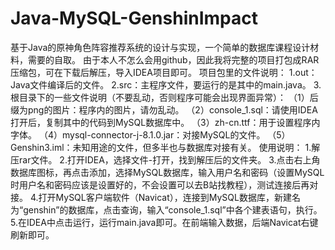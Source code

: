 # Java-MySQL-GenshinImpact
基于Java的原神角色阵容推荐系统的设计与实现，一个简单的数据库课程设计材料，需要的自取。
由于本人不怎么会用github，因此我将完整的项目打包成RAR压缩包，可在下载后解压，导入IDEA项目即可。
项目包里的文件说明：
1.out：Java文件编译后的文件。
2.src：主程序文件，要运行的是其中的main.java。
3.根目录下的一些文件说明（不要乱动，否则程序可能会出现界面异常）：
（1）后缀为png的图片：程序内的图片，请勿乱动。
（2）console_1.sql：请使用IDEA打开后，复制其中的代码到MySQL数据库中。
（3）zh-cn.ttf：用于设置程序内字体。
（4）mysql-connector-j-8.1.0.jar：对接MySQL的文件。
（5）Genshin3.iml：未知用途的文件，但多半也与数据库对接有关。
使用说明：
1.解压rar文件。
2.打开IDEA，选择文件-打开，找到解压后的文件夹。
3.点击右上角数据库图标，再点击添加，选择MySQL数据库，输入用户名和密码（设置MySQL时用户名和密码应该是设置好的，不会设置可以去B站找教程），测试连接后再对接。
4.打开MySQL客户端软件（Navicat），连接到MySQL数据库，新建名为“genshin”的数据库，点击查询，输入“console_1.sql”中各个建表语句，执行。
5.在IDEA中点击运行，运行main.java即可。在前端输入数据，后端Navicat右键刷新即可。
